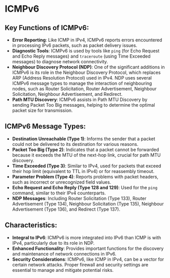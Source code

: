 # ICMPv6
## Key Functions of ICMPv6:
- **Error Reporting**: Like ICMP in IPv4, ICMPv6 reports errors encountered in processing IPv6 packets, such as packet delivery issues.
- **Diagnostic Tools**: ICMPv6 is used by tools like `ping` (for Echo Request and Echo Reply messages) and `traceroute` (using Time Exceeded messages) to diagnose network connectivity.
- **Neighbour Discovery Protocol (NDP)**: One of the significant additions in ICMPv6 is its role in the Neighbour Discovery Protocol, which replaces ARP (Address Resolution Protocol) used in IPv4. NDP uses several ICMPv6 message types to manage the interaction of neighbouring nodes, such as Router Solicitation, Router Advertisement, Neighbour Solicitation, Neighbour Advertisement, and Redirect.
- **Path MTU Discovery**: ICMPv6 assists in Path MTU Discovery by sending Packet Too Big messages, helping to determine the optimal packet size for transmission.
## ICMPv6 Message Types:
- **Destination Unreachable (Type 1)**: Informs the sender that a packet could not be delivered to its destination for various reasons.
- **Packet Too Big (Type 2)**: Indicates that a packet cannot be forwarded because it exceeds the MTU of the next-hop link, crucial for path MTU discovery.
- **Time Exceeded (Type 3)**: Similar to IPv4, used for packets that exceed their hop limit (equivalent to TTL in IPv4) or for reassembly timeout.
- **Parameter Problem (Type 4)**: Reports problems with packet headers, such as incorrect or unrecognized field values.
- **Echo Request and Echo Reply (Type 128 and 129)**: Used for the `ping` command, similar to their IPv4 counterparts.
- **NDP Messages**: Including Router Solicitation (Type 133), Router Advertisement (Type 134), Neighbour Solicitation (Type 135), Neighbour Advertisement (Type 136), and Redirect (Type 137).
## Characteristics:
- **Integral to IPv6**: ICMPv6 is more integrated into IPv6 than ICMP is with IPv4, particularly due to its role in NDP.
- **Enhanced Functionality**: Provides important functions for the discovery and maintenance of network connections in IPv6.
- **Security Considerations**: ICMPv6, like ICMP in IPv4, can be a vector for certain network attacks. Proper firewall and security settings are essential to manage and mitigate potential risks.

